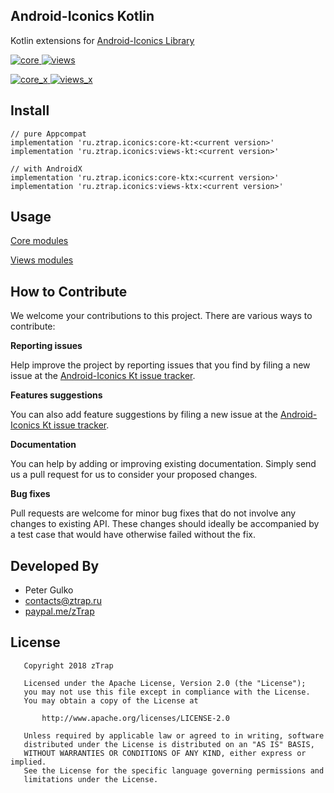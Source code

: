 ## Android-Iconics Kotlin

Kotlin extensions for [Android-Iconics Library](https://github.com/mikepenz/Android-Iconics)

[ ![core][core_svg] ][core_link] [ ![views][views_svg] ][views_link]

[ ![core_x][core_x_svg] ][core_x_link] [ ![views_x][views_x_svg] ][views_x_link]

[core_svg]: https://github-basic-badges.herokuapp.com/release/zTrap/Android-Iconics-Kt.svg?color=blue&text=core--kt
[views_svg]: https://github-basic-badges.herokuapp.com/release/zTrap/Android-Iconics-Kt.svg?color=blue&text=views--kt
[core_link]: https://bintray.com/ztrap/maven/core-kt/_latestVersion
[views_link]: https://bintray.com/ztrap/maven/views-kt/_latestVersion

[core_x_svg]: https://github-basic-badges.herokuapp.com/release/zTrap/Android-Iconics-Kt.svg?color=blue&text=core--ktx
[views_x_svg]: https://github-basic-badges.herokuapp.com/release/zTrap/Android-Iconics-Kt.svg?color=blue&text=views--ktx
[core_x_link]: https://bintray.com/ztrap/maven/core-ktx/_latestVersion
[views_x_link]: https://bintray.com/ztrap/maven/views-ktx/_latestVersion

Install
-------

```groove
// pure Appcompat
implementation 'ru.ztrap.iconics:core-kt:<current version>'
implementation 'ru.ztrap.iconics:views-kt:<current version>'

// with AndroidX
implementation 'ru.ztrap.iconics:core-ktx:<current version>'
implementation 'ru.ztrap.iconics:views-ktx:<current version>'
```

Usage
-----

[Core modules](USAGE_CORE.md)

[Views modules](USAGE_VIEWS.md)

How to Contribute
-----------------

We welcome your contributions to this project. There are various ways to contribute:

**Reporting issues**

Help improve the project by reporting issues that you find by filing a new issue at the
[Android-Iconics Kt issue tracker](https://github.com/zTrap/Android-Iconics-Kt/issues/new).

**Features suggestions**

You can also add feature suggestions by filing a new issue at the
[Android-Iconics Kt issue tracker](https://github.com/zTrap/Android-Iconics-Kt/issues/new).

**Documentation**

You can help by adding or improving existing documentation. Simply send us a pull request for us to
consider your proposed changes.

**Bug fixes**

Pull requests are welcome for minor bug fixes that do not involve any changes to existing API.
These changes should ideally be accompanied by a test case that would have otherwise failed without
the fix.

Developed By
------------

 - Peter Gulko
 - contacts@ztrap.ru
 - [paypal.me/zTrap](https://www.paypal.me/zTrap)

License
-------

       Copyright 2018 zTrap

       Licensed under the Apache License, Version 2.0 (the "License");
       you may not use this file except in compliance with the License.
       You may obtain a copy of the License at

           http://www.apache.org/licenses/LICENSE-2.0

       Unless required by applicable law or agreed to in writing, software
       distributed under the License is distributed on an "AS IS" BASIS,
       WITHOUT WARRANTIES OR CONDITIONS OF ANY KIND, either express or implied.
       See the License for the specific language governing permissions and
       limitations under the License.

